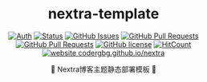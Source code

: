 <div align="center">
<h1>nextra-template</h1>

[![Auth](https://img.shields.io/badge/Auth-eryajf-ff69b4)](https://github.com/codergbg)
[![Status](https://img.shields.io/badge/status-active-success.svg)](https://github.com/codergbg/nextra)
[![GitHub Issues](https://img.shields.io/github/issues/codergbg/nextra.svg)](https://github.com/codergbg/nextra/issues)
[![GitHub Pull Requests](https://img.shields.io/github/issues-pr/codergbg/nextra)](https://github.com/codergbg/nextra/pulls)
[![GitHub Pull Requests](https://img.shields.io/github/stars/codergbg/nextra)](https://github.com/codergbg/nextra/stargazers)
[![GitHub license](https://img.shields.io/github/license/codergbg/nextra)](https://github.com/codergbg/nextra/blob/main/LICENSE)
[![HitCount](https://views.whatilearened.today/views/github/codergbg/nextra.svg)](https://github.com/codergbg/nextra)
[![website codergbg.github.io/nextra](https://img.shields.io/website-up-down-green-red/http/codergbg.github.io/nextra.svg)](https://codergbg.github.io/nextra/)

<p align="center"> 📖 Nextra博客主题静态部署模板 📖</p>

<img src="https://camo.githubusercontent.com/82291b0fe831bfc6781e07fc5090cbd0a8b912bb8b8d4fec0696c881834f81ac/68747470733a2f2f70726f626f742e6d656469612f394575424971676170492e676966" width="800"  height="3">
</div><br>
